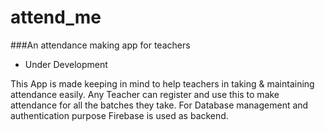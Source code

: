 # attend_me
###An attendance making app for teachers
 - Under Development

This App is made keeping in mind to help teachers in taking & maintaining attendance easily. Any Teacher can register and use this to make attendance for all the batches they take. For Database management and authentication purpose Firebase is used as backend.   

